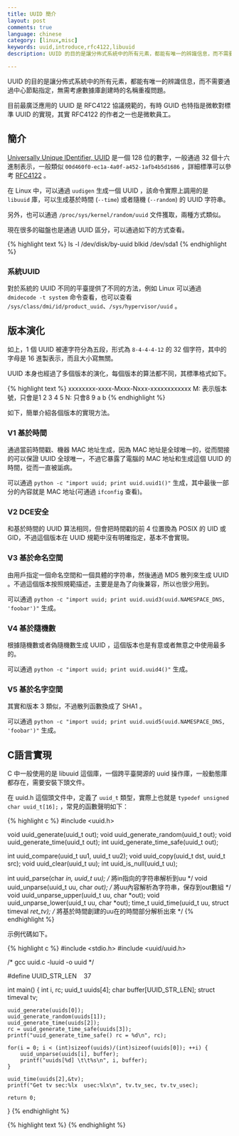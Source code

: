```yaml
---
title: UUID 簡介
layout: post
comments: true
language: chinese
category: [linux,misc]
keywords: uuid,introduce,rfc4122,libuuid
description: UUID 的目的是讓分佈式系統中的所有元素，都能有唯一的辨識信息，而不需要通過中心節點指定，無需考慮數據庫創建時的名稱重複問題。目前最廣泛應用的 UUID 是 RFC4122 協議規範的，有時 GUID 也特指是微軟對標準 UUID 的實現，其實 RFC4122 的作者之一也是微軟員工。

---
```


UUID 的目的是讓分佈式系統中的所有元素，都能有唯一的辨識信息，而不需要通過中心節點指定，無需考慮數據庫創建時的名稱重複問題。

目前最廣泛應用的 UUID 是 RFC4122 協議規範的，有時 GUID 也特指是微軟對標準 UUID 的實現，其實 RFC4122 的作者之一也是微軟員工。

<!-- more -->

## 簡介

[Universally Unique IDentifier, UUID](https://en.wikipedia.org/wiki/Universally_unique_identifier) 是一個 128 位的數字，一般通過 32 個十六進制表示，一般類似 `00d460f0-ec1a-4a0f-a452-1afb4b5d1686` ，詳細標準可以參考 [RFC4122](https://tools.ietf.org/html/rfc4122) 。

在 Linux 中，可以通過 `uudigen` 生成一個 UUID ，該命令實際上調用的是 `libuuid` 庫，可以生成基於時間 (`--time`) 或者隨機 (`--random`) 的 UUID 字符串。

另外，也可以通過 `/proc/sys/kernel/random/uuid` 文件獲取，兩種方式類似。

現在很多的磁盤也是通過 UUID 區分，可以通過如下的方式查看。

{% highlight text %}
ls -l /dev/disk/by-uuid
blkid /dev/sda1
{% endhighlight %}

### 系統UUID

對於系統的 UUID 不同的平臺提供了不同的方法，例如 Linux 可以通過 `dmidecode -t system` 命令查看，也可以查看 `/sys/class/dmi/id/product_uuid`、`/sys/hypervisor/uuid` 。

## 版本演化

如上，1 個 UUID 被連字符分為五段，形式為 `8-4-4-4-12` 的 32 個字符，其中的字母是 16 進製表示，而且大小寫無關。

UUID 本身也經過了多個版本的演化，每個版本的算法都不同，其標準格式如下。

{% highlight text %}
xxxxxxxx-xxxx-Mxxx-Nxxx-xxxxxxxxxxxx
    M: 表示版本號，只會是1 2 3 4 5
    N: 只會8 9 a b
{% endhighlight %}

如下，簡單介紹各個版本的實現方法。

### V1 基於時間

通過當前時間戳、機器 MAC 地址生成，因為 MAC 地址是全球唯一的，從而間接的可以保證 UUID 全球唯一，不過它暴露了電腦的 MAC 地址和生成這個 UUID 的時間，從而一直被詬病。

可以通過 `python -c "import uuid; print uuid.uuid1()"` 生成，其中最後一部分的內容就是 MAC 地址(可通過 `ifconfig` 查看)。

### V2 DCE安全

<!-- Distributed Computing Environment, DCE --> 和基於時間的 UUID 算法相同，但會把時間戳的前 4 位置換為 POSIX 的 UID 或 GID，不過這個版本在 UUID 規範中沒有明確指定，基本不會實現。

### V3 基於命名空間

由用戶指定一個命名空間和一個具體的字符串，然後通過 MD5 散列來生成 UUID 。不過這個版本按照規範描述，主要是是為了向後兼容，所以也很少用到。

可以通過 `python -c "import uuid; print uuid.uuid3(uuid.NAMESPACE_DNS, 'foobar')"` 生成。

### V4 基於隨機數

根據隨機數或者偽隨機數生成 UUID ，這個版本也是有意或者無意之中使用最多的。

可以通過 `python -c "import uuid; print uuid.uuid4()"` 生成。

### V5 基於名字空間

其實和版本 3 類似，不過散列函數換成了 SHA1 。

可以通過 `python -c "import uuid; print uuid.uuid5(uuid.NAMESPACE_DNS, 'foobar')"` 生成。

## C語言實現

C 中一般使用的是 libuuid 這個庫，一個跨平臺開源的 uuid 操作庫，一般動態庫都存在，需要安裝下頭文件。

在 uuid.h 這個頭文件中，定義了 `uuid_t` 類型，實際上也就是 `typedef unsigned char uuid_t[16];` ，常見的函數聲明如下：

{% highlight c %}
#include <uuid.h>

void uuid_generate(uuid_t out);
void uuid_generate_random(uuid_t out);
void uuid_generate_time(uuid_t out);
int uuid_generate_time_safe(uuid_t out);

int uuid_compare(uuid_t uu1, uuid_t uu2);
void uuid_copy(uuid_t dst, uuid_t src);
void uuid_clear(uuid_t uu);
int uuid_is_null(uuid_t uu);

int uuid_parse(char *in, uuid_t uu);             /* 將in指向的字符串解析到uu */
void uuid_unparse(uuid_t uu, char *out);         /* 將uu內容解析為字符串，保存到out數組 */
void uuid_unparse_upper(uuid_t uu, char *out);
void uuid_unparse_lower(uuid_t uu, char *out);
time_t uuid_time(uuid_t uu, struct timeval *ret_tv); /* 將基於時間創建的uu在的時間部分解析出來 */
{% endhighlight %}

示例代碼如下。

{% highlight c %}
#include <stdio.h>
#include <uuid/uuid.h>

/* gcc uuid.c -luuid -o uuid */

#define UUID_STR_LEN    37

int main()
{
	int i, rc;
	uuid_t uuids[4];
	char buffer[UUID_STR_LEN];
	struct timeval tv;

	uuid_generate(uuids[0]);
	uuid_generate_random(uuids[1]);
	uuid_generate_time(uuids[2]);
	rc = uuid_generate_time_safe(uuids[3]);
	printf("uuid_generate_time_safe() rc = %d\n", rc);

	for(i = 0; i < (int)sizeof(uuids)/(int)sizeof(uuids[0]); ++i) {
		uuid_unparse(uuids[i], buffer);
		printf("uuids[%d] \t\t%s\n", i, buffer);
	}

	uuid_time(uuids[2],&tv);
	printf("Get tv sec:%lx  usec:%lx\n", tv.tv_sec, tv.tv_usec);

	return 0;
}
{% endhighlight %}


{% highlight text %}
{% endhighlight %}
